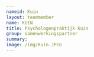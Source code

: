 ```yaml
---
nameid: Kuin
layout: teammember
name: KUIN
title: Psychologenpraktijk Kuin
group: samenwerkingspartner
summary: 
image: /img/Kuin.JPEG
---
```


 
